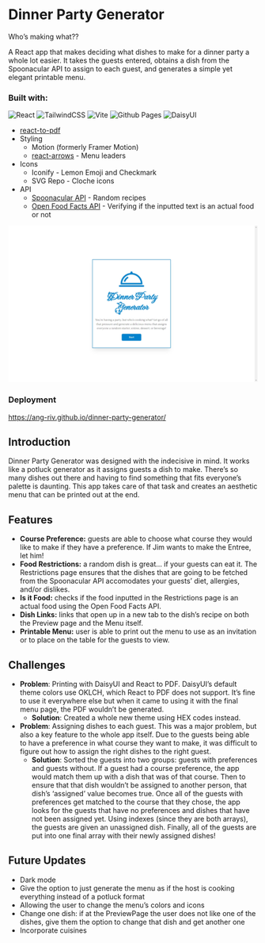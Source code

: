 # Dinner Party Generator

Who’s making what??

A React app that makes deciding what dishes to make for a dinner party a whole lot easier. It takes the guests entered, obtains a dish from the Spoonacular API to assign to each guest, and generates a simple yet elegant printable menu.

### Built with:

![React](https://img.shields.io/badge/react-%2320232a.svg?style=for-the-badge&logo=react&logoColor=%2361DAFB) ![TailwindCSS](https://img.shields.io/badge/tailwindcss-%2338B2AC.svg?style=for-the-badge&logo=tailwind-css&logoColor=white) ![Vite](https://img.shields.io/badge/vite-%23646CFF.svg?style=for-the-badge&logo=vite&logoColor=white) ![Github Pages](https://img.shields.io/badge/github%20pages-121013?style=for-the-badge&logo=github&logoColor=white) ![DaisyUI](https://img.shields.io/badge/daisyui-5A0EF8?style=for-the-badge&logo=daisyui&logoColor=white)

- [react-to-pdf](https://www.npmjs.com/package/react-to-pdf)
- Styling
  - Motion (formerly Framer Motion)
  - [react-arrows](https://www.npmjs.com/package/react-arrows) - Menu leaders
- Icons
  - Iconify - Lemon Emoji and Checkmark
  - SVG Repo - Cloche icons
- API
  - [Spoonacular API](https://spoonacular.com/food-api) - Random recipes
  - [Open Food Facts API](https://openfoodfacts.github.io/openfoodfacts-server/api/) - Verifying if the inputted text is an actual food or not

![Desktop View](./src/assets/imgs/MacbookPro.jpeg)

### Deployment

https://ang-riv.github.io/dinner-party-generator/

## Introduction

Dinner Party Generator was designed with the indecisive in mind. It works like a potluck generator as it assigns guests a dish to make. There’s so many dishes out there and having to find something that fits everyone’s palette is daunting. This app takes care of that task and creates an aesthetic menu that can be printed out at the end.

## Features

- **Course Preference:** guests are able to choose what course they would like to make if they have a preference. If Jim wants to make the Entree, let him!
- **Food Restrictions:** a random dish is great… if your guests can eat it. The Restrictions page ensures that the dishes that are going to be fetched from the Spoonacular API accomodates your guests’ diet, allergies, and/or dislikes.
- **Is it Food:** checks if the food inputted in the Restrictions page is an actual food using the Open Food Facts API.
- **Dish Links:** links that open up in a new tab to the dish’s recipe on both the Preview page and the Menu itself.
- **Printable Menu:** user is able to print out the menu to use as an invitation or to place on the table for the guests to view.

## Challenges

- **Problem**: Printing with DaisyUI and React to PDF. DaisyUI’s default theme colors use OKLCH, which React to PDF does not support. It’s fine to use it everywhere else but when it came to using it with the final menu page, the PDF wouldn’t be generated.
  - **Solution**: Created a whole new theme using HEX codes instead.
- **Problem**: Assigning dishes to each guest. This was a major problem, but also a key feature to the whole app itself. Due to the guests being able to have a preference in what course they want to make, it was difficult to figure out how to assign the right dishes to the right guest.
  - **Solution**: Sorted the guests into two groups: guests with preferences and guests without. If a guest had a course preference, the app would match them up with a dish that was of that course. Then to ensure that that dish wouldn’t be assigned to another person, that dish’s ‘assigned’ value becomes true. Once all of the guests with preferences get matched to the course that they chose, the app looks for the guests that have no preferences and dishes that have not been assigned yet. Using indexes (since they are both arrays), the guests are given an unassigned dish. Finally, all of the guests are put into one final array with their newly assigned dishes!

## Future Updates

- Dark mode
- Give the option to just generate the menu as if the host is cooking everything instead of a potluck format
- Allowing the user to change the menu’s colors and icons
- Change one dish: if at the PreviewPage the user does not like one of the dishes, give them the option to change that dish and get another one
- Incorporate cuisines
